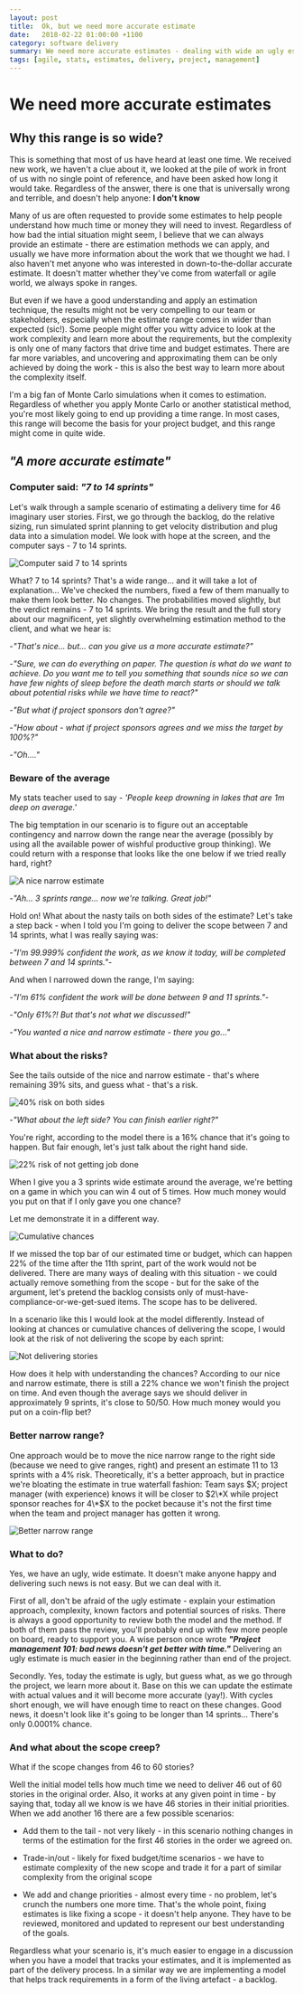 ```yaml
---
layout: post
title:  Ok, but we need more accurate estimate
date:   2018-02-22 01:00:00 +1100
category: software delivery
summary: We need more accurate estimates - dealing with wide an ugly estimate
tags: [agile, stats, estimates, delivery, project, management]
---
```


# We need more accurate estimates

## Why this range is so wide?

This is something that most of us have heard at least one time. We received new work, we haven't a clue about it, we looked at the pile of work in front of us with no single point of reference, and have been asked how long it would take. Regardless of the answer, there is one that is universally wrong and terrible, and doesn't help anyone: **I don't know**

Many of us are often requested to provide some estimates to help people understand how much time or money they will need to invest. Regardless of how bad the intial situation might seem, I believe that we can always provide an estimate - there are estimation methods we can apply, and usually we have more information about the work that we thought we had. I also haven't met anyone who was interested in down-to-the-dollar accurate estimate. It doesn't matter whether they've come from waterfall or agile world, we always spoke in ranges.

But even if we have a good understanding and apply an estimation technique, the results might not be very compelling to our team or stakeholders, especially when the estimate range comes in wider than expected (sic!). Some people might offer you witty advice to look at the work complexity and learn more about the requirements, but the complexity is only one of many factors that drive time and budget estimates. There are far more variables, and uncovering and approximating them can be only achieved by doing the work - this is also the best way to learn more about the complexity itself.

I'm a big fan of Monte Carlo simulations when it comes to estimation. Regardless of whether you apply Monte Carlo or another statistical method, you're most likely going to end up providing a time range. In most cases, this range will become the basis for your project budget, and this range might come in quite wide.

## _"A more accurate estimate"_

### Computer said: _"7 to 14 sprints"_

Let's walk through a sample scenario of estimating a delivery time for 46 imaginary user stories. First, we go through the backlog, do the relative sizing, run simulated sprint planning to get velocity distribution and plug data into a simulation model. We look with hope at the screen, and the computer says - 7 to 14 sprints.

![Computer said 7 to 14 sprints](../img/2018-02-22-estimates/chance-deliver-stories.PNG)

What? 7 to 14 sprints? That's a wide range... and it will take a lot of explanation... We've checked the numbers, fixed a few of them manually to make them look better. No changes. The probabilities moved slightly, but the verdict remains - 7 to 14 sprints. We bring the result and the full story about our magnificent, yet slightly overwhelming estimation method to the client, and what we hear is:

_-"That's nice... but... can you give us a more accurate estimate?"_

_-"Sure, we can do everything on paper. The question is what do we want to achieve. Do you want me to tell you something that sounds nice so we can have few nights of sleep before the death march starts or should we talk about potential risks while we have time to react?"_

_-"But what if project sponsors don't agree?"_

_-"How about - what if project sponsors agrees and we miss the target by 100%?"_

_-"Oh...."_

### Beware of the average

My stats teacher used to say - _'People keep drowning in lakes that are 1m deep on average.'_

The big temptation in our scenario is to figure out an acceptable contingency and narrow down the range near the average (possibly by using all the available power of wishful productive group thinking). We could return with a response that looks like the one below if we tried really hard, right?

![A nice narrow estimate](../img/2018-02-22-estimates/chance-deliver-stories-smaller-range.png)

_-"Ah... 3 sprints range... now we're talking. Great job!"_

Hold on! What about the nasty tails on both sides of the estimate? Let's take a step back - when I told you I'm going to deliver the scope between 7 and 14 sprints, what I was really saying was:

_-"I'm 99.999% confident the work, as we know it today, will be completed between 7 and 14 sprints."-_

And when I narrowed down the range, I'm saying:

_-"I'm 61% confident the work will be done between 9 and 11 sprints."-_

_-"Only 61%?! But that's not what we discussed!"_

_-"You wanted a nice and narrow estimate - there you go..."_

### What about the risks?

See the tails outside of the nice and narrow estimate - that's where remaining 39% sits, and guess what - that's a risk.

![40% risk on both sides](../img/2018-02-22-estimates/chance-deliver-stories-risk.png)

_-"What about the left side? You can finish earlier right?"_

You're right, according to the model there is a 16% chance that it's going to happen. But fair enough, let's just talk about the right hand side.

![22% risk of not getting job done](../img/2018-02-22-estimates/chance-deliver-stories-risk2.png)

When I give you a 3 sprints wide estimate around the average, we're betting on a game in which you can win 4 out of 5 times. How much money would you put on that if I only gave you one chance?

Let me demonstrate it in a different way.

![Cumulative chances](../img/2018-02-22-estimates/chance-deliver-stories-cummulative-risk.png)

If we missed the top bar of our estimated time or budget, which can happen 22% of the time after the 11th sprint, part of the work would not be delivered. There are many ways of dealing with this situation - we could actually remove something from the scope - but for the sake of the argument, let's pretend the backlog consists only of must-have-compliance-or-we-get-sued items. The scope has to be delivered.

In a scenario like this I would look at the model differently. Instead of looking at chances or cumulative chances of delivering the scope, I would look at the risk of not delivering the scope by each sprint:

![Not delivering stories](../img/2018-02-22-estimates/chance-not-deliver-stories-cummulative.PNG)

How does it help with understanding the chances? According to our nice and narrow estimate, there is still a 22% chance we won't finish the project on time. And even though the average says we should deliver in approximately 9 sprints, it's close to 50/50. How much money would you put on a coin-flip bet?

### Better narrow range?

One approach would be to move the nice narrow range to the right side (because we need to give ranges, right) and present an estimate 11 to 13 sprints with a 4% risk. Theoretically, it's a better approach, but in practice we're bloating the estimate in true waterfall fashion: Team says $X; project manager (with experience) knows it will be closer to $2\*X while project sponsor reaches for 4\*$X to the pocket because it's not the first time when the team and project manager has gotten it wrong.

![Better narrow range](../img/2018-02-22-estimates/chance-deliver-stories-range-better.png)

### What to do?

Yes, we have an ugly, wide estimate. It doesn't make anyone happy and delivering such news is not easy. But we can deal with it.

First of all, don't be afraid of the ugly estimate - explain your estimation approach, complexity, known factors and potential sources of risks. There is always a good opportunity to review both the model and the method. If both of them pass the review, you'll probably end up with few more people on board, ready to support you. A wise person once wrote ***"Project management 101: bad news doesn't get better with time."*** Delivering an ugly estimate is much easier in the beginning rather than end of the project.

Secondly. Yes, today the estimate is ugly, but guess what, as we go through the project, we learn more about it. Base on this we can update the estimate with actual values and it will become more accurate (yay!). With cycles short enough, we will have enough time to react on these changes. Good news, it doesn't look like it's going to be longer than 14 sprints... There's only 0.0001% chance.

### And what about the scope creep?

What if the scope changes from 46 to 60 stories?

Well the initial model tells how much time we need to deliver 46 out of 60 stories in the original order. Also, it works at any given point in time - by saying that, today all we know is we have 46 stories in their initial priorities. When we add another 16 there are a few possible scenarios:

- Add them to the tail - not very likely - in this scenario nothing changes in terms of the estimation  for the first 46 stories in the order we agreed on.

- Trade-in/out - likely for fixed budget/time scenarios - we have to estimate complexity of the new scope and trade it for a part of similar complexity from the original scope

- We add and change priorities - almost every time - no problem, let's crunch the numbers one more time. That's the whole point, fixing estimates is like fixing a scope - it doesn't help anyone. They have to be reviewed, monitored and updated to represent our best understanding of the goals.

Regardless what your scenario is, it's much easier to engage in a discussion when you have a model that tracks your estimates, and it is implemented as part of the delivery process. In a similar way we are  implementing a model that helps track requirements in a form of the living artefact - a backlog.
